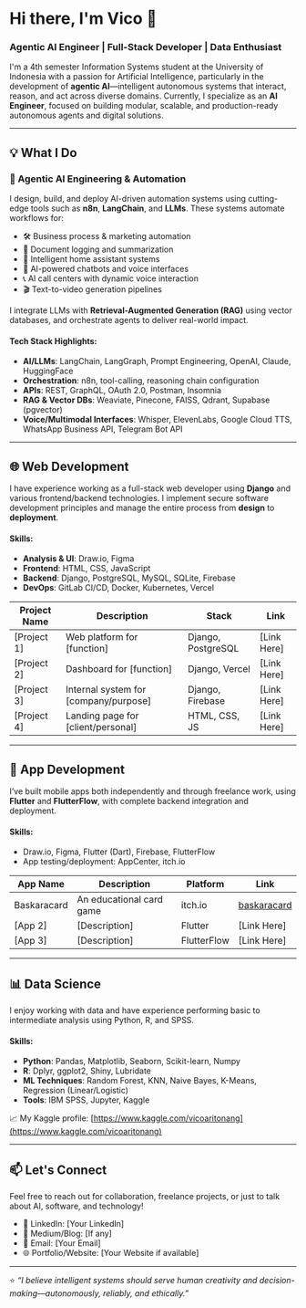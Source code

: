 # Hi there, I'm Vico 👋  
### Agentic AI Engineer | Full-Stack Developer | Data Enthusiast  

I'm a 4th semester Information Systems student at the University of Indonesia with a passion for Artificial Intelligence, particularly in the development of **agentic AI**—intelligent autonomous systems that interact, reason, and act across diverse domains. Currently, I specialize as an **AI Engineer**, focused on building modular, scalable, and production-ready autonomous agents and digital solutions.

---

## 💡 What I Do

### 🧠 Agentic AI Engineering & Automation  
I design, build, and deploy AI-driven automation systems using cutting-edge tools such as **n8n**, **LangChain**, and **LLMs**. These systems automate workflows for:

- 🛠️ Business process & marketing automation  
- 📄 Document logging and summarization  
- 🏡 Intelligent home assistant systems  
- 🤖 AI-powered chatbots and voice interfaces  
- 📞 AI call centers with dynamic voice interaction  
- 🎬 Text-to-video generation pipelines  

I integrate LLMs with **Retrieval-Augmented Generation (RAG)** using vector databases, and orchestrate agents to deliver real-world impact.

#### Tech Stack Highlights:
- **AI/LLMs**: LangChain, LangGraph, Prompt Engineering, OpenAI, Claude, HuggingFace  
- **Orchestration**: n8n, tool-calling, reasoning chain configuration  
- **APIs**: REST, GraphQL, OAuth 2.0, Postman, Insomnia  
- **RAG & Vector DBs**: Weaviate, Pinecone, FAISS, Qdrant, Supabase (pgvector)  
- **Voice/Multimodal Interfaces**: Whisper, ElevenLabs, Google Cloud TTS, WhatsApp Business API, Telegram Bot API  

---

## 🌐 Web Development  
I have experience working as a full-stack web developer using **Django** and various frontend/backend technologies. I implement secure software development principles and manage the entire process from **design** to **deployment**.

#### Skills:
- **Analysis & UI**: Draw.io, Figma  
- **Frontend**: HTML, CSS, JavaScript  
- **Backend**: Django, PostgreSQL, MySQL, SQLite, Firebase  
- **DevOps**: GitLab CI/CD, Docker, Kubernetes, Vercel  

| Project Name | Description | Stack | Link |
|--------------|-------------|-------|------|
| [Project 1] | Web platform for [function] | Django, PostgreSQL | [Link Here] |
| [Project 2] | Dashboard for [function] | Django, Vercel | [Link Here] |
| [Project 3] | Internal system for [company/purpose] | Django, Firebase | [Link Here] |
| [Project 4] | Landing page for [client/personal] | HTML, CSS, JS | [Link Here] |

---

## 📱 App Development  
I’ve built mobile apps both independently and through freelance work, using **Flutter** and **FlutterFlow**, with complete backend integration and deployment.

#### Skills:
- Draw.io, Figma, Flutter (Dart), Firebase, FlutterFlow  
- App testing/deployment: AppCenter, itch.io  

| App Name | Description | Platform | Link |
|----------|-------------|----------|------|
| Baskaracard | An educational card game | itch.io | [baskaracard](https://vicodev01.itch.io/baskaracard) |
| [App 2] | [Description] | Flutter | [Link Here] |
| [App 3] | [Description] | FlutterFlow | [Link Here] |

---

## 📊 Data Science  
I enjoy working with data and have experience performing basic to intermediate analysis using Python, R, and SPSS.

#### Skills:
- **Python**: Pandas, Matplotlib, Seaborn, Scikit-learn, Numpy  
- **R**: Dplyr, ggplot2, Shiny, Lubridate  
- **ML Techniques**: Random Forest, KNN, Naive Bayes, K-Means, Regression (Linear/Logistic)  
- **Tools**: IBM SPSS, Jupyter, Kaggle  

📈 My Kaggle profile: [https://www.kaggle.com/vicoaritonang](https://www.kaggle.com/vicoaritonang)

---

## 📫 Let's Connect  
Feel free to reach out for collaboration, freelance projects, or just to talk about AI, software, and technology!

- 💼 LinkedIn: [Your LinkedIn]  
- 🧠 Medium/Blog: [If any]  
- 📧 Email: [Your Email]  
- 🌐 Portfolio/Website: [Your Website if available]

---

⭐ _“I believe intelligent systems should serve human creativity and decision-making—autonomously, reliably, and ethically.”_

